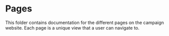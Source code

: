 # Pages

This folder contains documentation for the different pages on the campaign website. Each page is a unique view that a user can navigate to.
